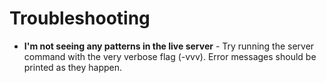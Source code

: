 Troubleshooting
===============

* **I'm not seeing any patterns in the live server** - Try running the server command with the very verbose flag (-vvv).  Error messages should be printed as they happen.